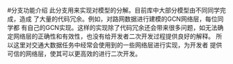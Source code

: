 #分支功能介绍
    此分支用来实现对模型的分解。目前库中大部分模型由不同同学完成，造成
    了大量的代码冗余。例如，对路网数据进行建模的GCN网络层，每位同学都
    有自己的GCN实现。这样的实现除了代码冗余还会带来很多问题，如无法确
    定网络层的正确性和有效性，也没有给开发者二次开发过程提供良好的解释。
    所以这里对交通大数据任务中经常会使用到的一些网络层进行实现，为开发者
    提供可信的网络层，使其可以更高效的进行二次开发。